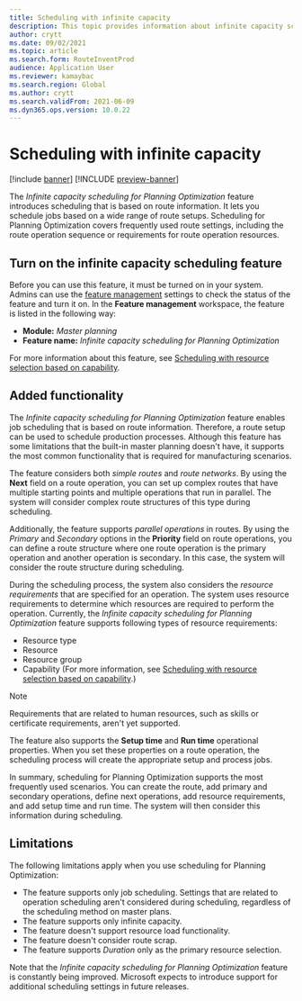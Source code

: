 ```yaml
---
title: Scheduling with infinite capacity
description: This topic provides information about infinite capacity scheduling for Planning Optimization. It also describes current feature limitations.
author: crytt
ms.date: 09/02/2021
ms.topic: article
ms.search.form: RouteInventProd
audience: Application User
ms.reviewer: kamaybac
ms.search.region: Global
ms.author: crytt
ms.search.validFrom: 2021-06-09
ms.dyn365.ops.version: 10.0.22
---
```


# Scheduling with infinite capacity

[!include [banner](../../includes/banner.md)]
[!INCLUDE [preview-banner](../../includes/preview-banner.md)]

The *Infinite capacity scheduling for Planning Optimization* feature introduces scheduling that is based on route information. It lets you schedule jobs based on a wide range of route setups. Scheduling for Planning Optimization covers frequently used route settings, including the route operation sequence or requirements for route operation resources.

## Turn on the infinite capacity scheduling feature

Before you can use this feature, it must be turned on in your system. Admins can use the [feature management](../../fin-ops-core/fin-ops/get-started/feature-management/feature-management-overview.md) settings to check the status of the feature and turn it on. In the **Feature management** workspace, the feature is listed in the following way:

- **Module:** *Master planning*
- **Feature name:** *Infinite capacity scheduling for Planning Optimization*

For more information about this feature, see [Scheduling with resource selection based on capability](capability-based-scheduling.md).

## Added functionality

The *Infinite capacity scheduling for Planning Optimization* feature enables job scheduling that is based on route information. Therefore, a route setup can be used to schedule production processes. Although this feature has some limitations that the built-in master planning doesn't have, it supports the most common functionality that is required for manufacturing scenarios.

The feature considers both *simple routes* and *route networks*. By using the **Next** field on a route operation, you can set up complex routes that have multiple starting points and multiple operations that run in parallel. The system will consider complex route structures of this type during scheduling.

Additionally, the feature supports *parallel operations* in routes. By using the *Primary* and *Secondary* options in the **Priority** field on route operations, you can define a route structure where one route operation is the primary operation and another operation is secondary. In this case, the system will consider the route structure during scheduling.

During the scheduling process, the system also considers the *resource requirements* that are specified for an operation. The system uses resource requirements to determine which resources are required to perform the operation. Currently, the *Infinite capacity scheduling for Planning Optimization* feature supports following types of resource requirements:

- Resource type
- Resource
- Resource group
- Capability (For more information, see [Scheduling with resource selection based on capability](capability-based-scheduling.md).)

> [!NOTE]
> Requirements that are related to human resources, such as skills or certificate requirements, aren't yet supported.

The feature also supports the **Setup time** and **Run time** operational properties. When you set these properties on a route operation, the scheduling process will create the appropriate setup and process jobs.

In summary, scheduling for Planning Optimization supports the most frequently used scenarios. You can create the route, add primary and secondary operations, define next operations, add resource requirements, and add setup time and run time. The system will then consider this information during scheduling.

## Limitations

The following limitations apply when you use scheduling for Planning Optimization:

- The feature supports only job scheduling. Settings that are related to operation scheduling aren't considered during scheduling, regardless of the scheduling method on master plans.
- The feature supports only infinite capacity.
- The feature doesn't support resource load functionality.
- The feature doesn't consider route scrap.
- The feature supports *Duration* only as the primary resource selection.

Note that the *Infinite capacity scheduling for Planning Optimization* feature is constantly being improved. Microsoft expects to introduce support for additional scheduling settings in future releases.
